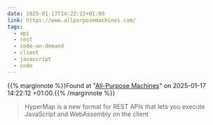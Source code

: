 ```yaml
---
date: 2025-01-17T14:22:12+01:00
link: https://www.allpurposemachines.com/
tags:
  - api
  - rest
  - code-on-demand
  - client
  - javascript
  - code
---
```

{{% marginnote %}}Found at "[All-Purpose Machines](https://web.archive.org/web/20250117142212/https://www.allpurposemachines.com/)" on 2025-01-17 14:22:12 +01:00.{{% /marginnote %}}

> HyperMap is a new format for REST APIs that lets you execute JavaScript and WebAssembly on the client